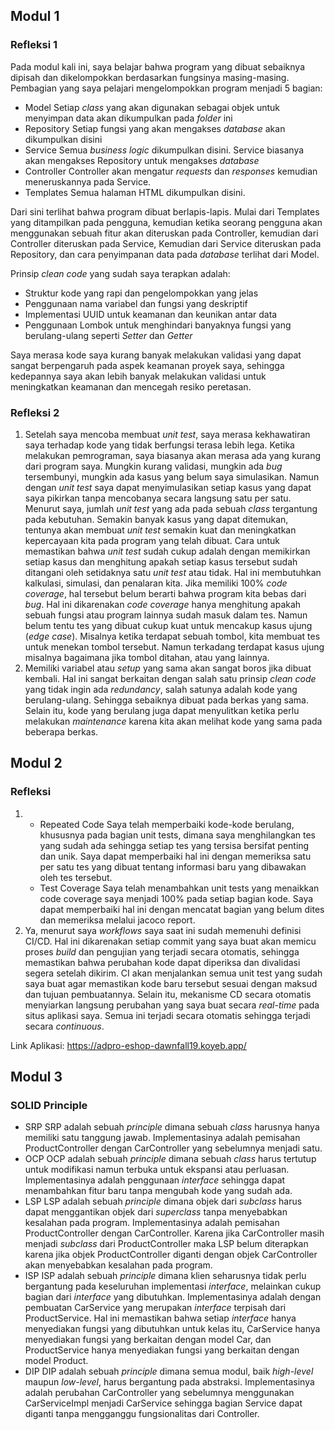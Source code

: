 ## Modul 1
### Refleksi 1
Pada modul kali ini, saya belajar bahwa program yang dibuat sebaiknya dipisah dan dikelompokkan berdasarkan fungsinya masing-masing. Pembagian yang saya pelajari mengelompokkan program menjadi 5 bagian:
- Model
  Setiap _class_ yang akan digunakan sebagai objek untuk menyimpan data akan dikumpulkan pada _folder_ ini
- Repository
  Setiap fungsi yang akan mengakses _database_ akan dikumpulkan disini
- Service
  Semua _business logic_ dikumpulkan disini. Service biasanya akan mengakses Repository untuk mengakses _database_
- Controller
  Controller akan mengatur _requests_ dan _responses_ kemudian meneruskannya pada Service.
- Templates
  Semua halaman HTML dikumpulkan disini.

Dari sini terlihat bahwa program dibuat berlapis-lapis. Mulai dari Templates yang ditampilkan pada pengguna, kemudian ketika seorang pengguna akan menggunakan sebuah fitur akan diteruskan pada Controller, kemudian dari Controller diteruskan pada Service, Kemudian dari Service diteruskan pada Repository, dan cara penyimpanan data pada _database_ terlihat dari Model.

Prinsip _clean code_ yang sudah saya terapkan adalah:
- Struktur kode yang rapi dan pengelompokkan yang jelas
- Penggunaan nama variabel dan fungsi yang deskriptif
- Implementasi UUID untuk keamanan dan keunikan antar data
- Penggunaan Lombok untuk menghindari banyaknya fungsi yang berulang-ulang seperti _Setter_ dan _Getter_

Saya merasa kode saya kurang banyak melakukan validasi yang dapat sangat berpengaruh pada aspek keamanan proyek saya, sehingga kedepannya saya akan lebih banyak melakukan validasi untuk meningkatkan keamanan dan mencegah resiko peretasan.

### Refleksi 2
1. Setelah saya mencoba membuat _unit test_, saya merasa kekhawatiran saya terhadap kode yang tidak berfungsi terasa lebih lega. Ketika melakukan pemrograman, saya biasanya akan merasa ada yang kurang dari program saya. Mungkin kurang validasi, mungkin ada _bug_ tersembunyi, mungkin ada kasus yang belum saya simulasikan. Namun dengan _unit test_ saya dapat menyimulasikan setiap kasus yang dapat saya pikirkan tanpa mencobanya secara langsung satu per satu.
   Menurut saya, jumlah _unit test_ yang ada pada sebuah _class_ tergantung pada kebutuhan. Semakin banyak kasus yang dapat ditemukan, tentunya akan membuat _unit test_ semakin kuat dan meningkatkan kepercayaan kita pada program yang telah dibuat.
   Cara untuk memastikan bahwa _unit test_ sudah cukup adalah dengan memikirkan setiap kasus dan menghitung apakah setiap kasus tersebut sudah ditangani oleh setidaknya satu _unit test_ atau tidak. Hal ini membutuhkan kalkulasi, simulasi, dan penalaran kita.
   Jika memiliki 100% _code coverage_, hal tersebut belum berarti bahwa program kita bebas dari _bug_. Hal ini dikarenakan _code coverage_ hanya menghitung apakah sebuah fungsi atau program lainnya sudah masuk dalam tes. Namun belum tentu tes yang dibuat cukup kuat untuk mencakup kasus ujung (_edge case_). Misalnya ketika terdapat sebuah tombol, kita membuat tes untuk menekan tombol tersebut. Namun terkadang terdapat kasus ujung misalnya bagaimana jika tombol ditahan, atau yang lainnya.
2. Memiliki variabel atau _setup_ yang sama akan sangat boros jika dibuat kembali. Hal ini sangat berkaitan dengan salah satu prinsip _clean code_ yang tidak ingin ada _redundancy_, salah satunya adalah kode yang berulang-ulang. Sehingga sebaiknya dibuat pada berkas yang sama. Selain itu, kode yang berulang juga dapat menyulitkan ketika perlu melakukan _maintenance_ karena kita akan melihat kode yang sama pada beberapa berkas.

## Modul 2
### Refleksi
1. - Repeated Code
     Saya telah memperbaiki kode-kode berulang, khususnya pada bagian unit tests, dimana saya menghilangkan tes yang sudah ada sehingga setiap tes yang tersisa bersifat penting dan unik. Saya dapat memperbaiki hal ini dengan memeriksa satu per satu tes yang dibuat tentang informasi baru yang dibawakan oleh tes tersebut.
   - Test Coverage
     Saya telah menambahkan unit tests yang menaikkan code coverage saya menjadi 100% pada setiap bagian kode. Saya dapat memperbaiki hal ini dengan mencatat bagian yang belum dites dan memeriksa melalui jacoco report.
2. Ya, menurut saya _workflows_ saya saat ini sudah memenuhi definisi CI/CD. Hal ini dikarenakan setiap commit yang saya buat akan memicu proses _build_ dan pengujian yang terjadi secara otomatis, sehingga memastikan bahwa perubahan kode dapat diperiksa dan divalidasi segera setelah dikirim. CI akan menjalankan semua unit test yang sudah saya buat agar memastikan kode baru tersebut sesuai dengan maksud dan tujuan pembuatannya. Selain itu, mekanisme CD secara otomatis menyiarkan langsung perubahan yang saya buat secara _real-time_ pada situs aplikasi saya. Semua ini terjadi secara otomatis sehingga terjadi secara _continuous_.

Link Aplikasi: https://adpro-eshop-dawnfall19.koyeb.app/

## Modul 3
### SOLID Principle
- SRP
  SRP adalah sebuah _principle_ dimana sebuah _class_ harusnya hanya memiliki satu tanggung jawab. Implementasinya adalah pemisahan ProductController dengan CarController yang sebelumnya menjadi satu.
- OCP
  OCP adalah sebuah _principle_ dimana sebuah _class_ harus tertutup untuk modifikasi namun terbuka untuk ekspansi atau perluasan. Implementasinya adalah penggunaan _interface_ sehingga dapat menambahkan fitur baru tanpa mengubah kode yang sudah ada.
- LSP
  LSP adalah sebuah _principle_ dimana objek dari _subclass_ harus dapat menggantikan objek dari _superclass_ tanpa menyebabkan kesalahan pada program. Implementasinya adalah pemisahan ProductController dengan CarController. Karena jika CarController masih menjadi _subclass_ dari ProductController maka LSP belum diterapkan karena jika objek ProductController diganti dengan objek CarController akan menyebabkan kesalahan pada program.
- ISP
  ISP adalah sebuah _principle_ dimana klien seharusnya tidak perlu bergantung pada keseluruhan implementasi _interface_, melainkan cukup bagian dari _interface_ yang dibutuhkan. Implementasinya adalah dengan pembuatan CarService yang merupakan _interface_ terpisah dari ProductService. Hal ini memastikan bahwa setiap _interface_ hanya menyediakan fungsi yang dibutuhkan untuk kelas itu, CarService hanya menyediakan fungsi yang berkaitan dengan model Car, dan ProductService hanya menyediakan fungsi yang berkaitan dengan model Product.
- DIP
  DIP adalah sebuah _principle_ dimana semua modul, baik _high-level_ maupun _low-level_, harus bergantung pada abstraksi. Implementasinya adalah perubahan CarController yang sebelumnya menggunakan CarServiceImpl menjadi CarService sehingga bagian Service dapat diganti tanpa mengganggu fungsionalitas dari Controller.